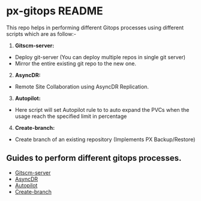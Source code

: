 # px-gitops README

This repo helps in performing different Gitops processes using different scripts which are as follow:-

1) **Gitscm-server:** 
* Deploy git-server (You can deploy multiple repos in single git server)
* Mirror the entire existing git repo to the new one.

2) **AsyncDR:**
* Remote Site Collaboration using AsyncDR Replication.

3) **Autopilot:** 
* Here script will set Autopilot rule to to auto expand the PVCs when the usage reach the specified limit in percentage

4) **Create-branch:**
* Create branch of an existing repository (Implements PX Backup/Restore)

## Guides to perform different gitops processes.

- [Gitscm-server](https://github.com/PureStorage-OpenConnect/px-gitops/blob/main/gitscm-server/README.md)
- [AsyncDR](https://github.com/PureStorage-OpenConnect/px-gitops/blob/main/asyncDR/readme.md)
- [Autopilot](https://github.com/PureStorage-OpenConnect/px-gitops/blob/main/autopilot/readme.md)
- [Create-branch](https://github.com/PureStorage-OpenConnect/px-gitops/blob/main/create-branch/readme.md)
